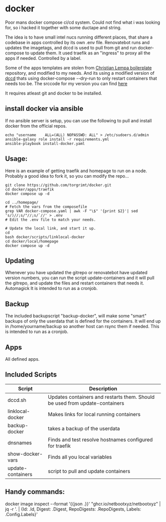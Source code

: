 # docker
Poor mans docker compose ci/cd system.
Could not find what i was looking for, so i hacked it together with some ductape and string.

The idea is to have small intel nucs running different places, that share a codebase in apps controlled by its own .env file.
Renovatebot runs and updates the imagetags, and dccd is used to pull from git and run docker-compose to update them.
It used traefik as an "ingress" to proxy all the apps if needed. Controlled by a label.

Some of the apps templates are stolen from [Christian Lempa boilerplate](https://github.com/ChristianLempa/boilerplates/tree/main/docker-compose) repository, and modified to my needs.
And its using a modified version of [dccd](https://github.com/loganmarchione/dccd) thats using docker-compose --dry-run to only restart containers that needs too be.
The srccode for my version you can find [here](https://github.com/torgrimt/dccd)

It requires atleast git and docker to be installed.

## install docker via ansible
If no ansible server is setup, you can use the following to pull and install docker from the official repos.
```
echo "username    ALL=(ALL) NOPASSWD: ALL" > /etc/sudoers.d/admin
ansible-galaxy role install -r requirements.yml
ansible-playbook install-docker.yaml
```

## Usage:
Here is an example of getting traefik and homepage to run on a node.
Probably a good idea to fork it, so you can modify the repo...
```
git clone https://github.com/torgrimt/docker.git
cd docker/apps/traefik
docker compose up -d

cd ../homepage/
# Fetch the vars from the composefile
grep VAR docker-compose.yaml | awk -F "\$" '{print $2}'| sed 's/)//;s/"//;s/`//' > .env
# Edit the .env file to match your needs.

# Update the local link, and start it up.
cd
bash docker/scripts/linklocal-docker
cd docker/local/homepage
docker compose up -d
```

## Updating
Whenever you have updated the gitrepo or renovatebot have updated version numbers, you can run the script update-containers
and it will pull the gitrepo, and update the files and restart containers that needs it. Automagick
It is intended to run as a cronjob.

## Backup
The included backupscript "backup-docker", will make some "smart" backups of only the userdata that is defined for the containers.
It will end up in /home/yourname/backup so another host can rsync them if needed.
This is intended to run as a cronjob.

## Apps
All defined apps.

## Included Scripts
|Script         |Description|
|---------      |-----------------------------------------------|
|dccd.sh| Updates containers and restarts them. Should be used from update-containers|
|linklocal-docker|Makes links for local running containers|
|backup-docker|takes a backup of the userdata|
|dnsnames|Finds and test resolve hostnames configured for traefik|
|show-docker-vars|Finds all you local variables|
|update-containers| script to pull and update containers|

## Handy commands:
docker image inspect --format '{{json .}}' "ghcr.io/netbootxyz/netbootxyz" | jq -r '. | {Id: .Id, Digest: .Digest, RepoDigests: .RepoDigests, Labels: .Config.Labels}'


